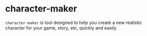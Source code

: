 # character-maker

`character-maker` is tool designed to help you create a new realistic character for your game, story, etc, quickly and easily.
